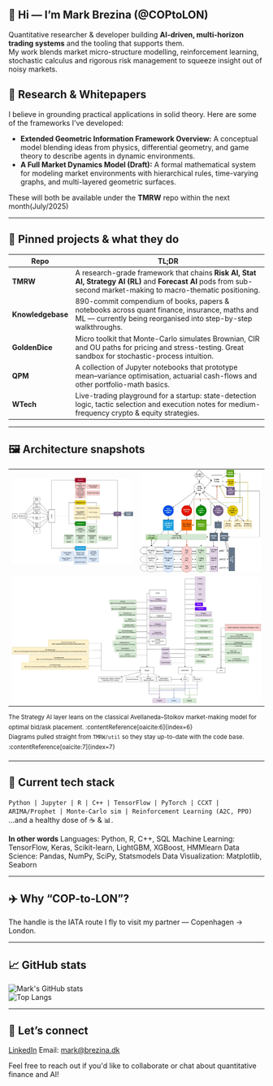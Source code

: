 <!-- Profile README for https://github.com/COPtoLON -->
<!-- When you push this into a repo named exactly `COPtoLON`, GitHub shows it on your profile -->

## 👋  Hi — I’m **Mark Brezina** (@COPtoLON)

Quantitative researcher & developer building **AI-driven, multi-horizon trading systems** and the tooling that supports them.  
My work blends market micro-structure modelling, reinforcement learning, stochastic calculus and rigorous risk management to squeeze insight out of noisy markets. 

## 📄 Research & Whitepapers
I believe in grounding practical applications in solid theory. Here are some of the frameworks I've developed:
- **Extended Geometric Information Framework Overview:** A conceptual model blending ideas from physics, differential geometry, and game theory to describe agents in dynamic environments.
- **A Full Market Dynamics Model (Draft):** A formal mathematical system for modeling market environments with hierarchical rules, time-varying graphs, and multi-layered geometric surfaces.

These will both be available under the **TMRW** repo within the next month(July/2025)

---

## 🚀 Pinned projects & what they do

| Repo | TL;DR |
|------|-------|
| **TMRW** | A research-grade framework that chains **Risk AI, Stat AI, Strategy AI (RL)** and **Forecast AI** pods from sub-second market-making to macro-thematic positioning. |
| **Knowledgebase** | 890-commit compendium of books, papers & notebooks across quant finance, insurance, maths and ML — currently being reorganised into step-by-step walkthroughs.  |
| **GoldenDice** | Micro toolkit that Monte-Carlo simulates Brownian, CIR and OU paths for pricing and stress-testing. Great sandbox for stochastic-process intuition.  |
| **QPM** | A collection of Jupyter notebooks that prototype mean–variance optimisation, actuarial cash-flows and other portfolio-math basics.  |
| **WTech** | Live-trading playground for a startup: state-detection logic, tactic selection and execution notes for medium-frequency crypto & equity strategies.  |

---

## 🖼 Architecture snapshots

<table>
  <tr>
    <td><img src="https://raw.githubusercontent.com/COPtoLON/TMRW/main/util/model.jpg" alt="TMRW core-model diagram" width="480"></td>
    <td><img src="https://raw.githubusercontent.com/COPtoLON/TMRW/main/util/corporate%20structure.jpg" alt="Research & ops org chart" width="480"></td>
  </tr>
  <tr>
    <td colspan="2"><img src="https://raw.githubusercontent.com/COPtoLON/TMRW/main/util/data-structure.jpg" alt="Data-source map"></td>
  </tr>
</table>

<sup>The Strategy AI layer leans on the classical Avellaneda–Stoikov market-making model for optimal bid/ask placement. :contentReference[oaicite:6]{index=6}</sup>  
<sup>Diagrams pulled straight from `TMRW/util` so they stay up-to-date with the code base. :contentReference[oaicite:7]{index=7}</sup>

---

## 🧰 Current tech stack

`Python | Jupyter | R | C++ | TensorFlow | PyTorch | CCXT | ARIMA/Prophet | Monte-Carlo sim | Reinforcement Learning (A2C, PPO)`  
…and a healthy dose of ☕ & 📊.

**In other words**
Languages: Python, R, C++, SQL
Machine Learning: TensorFlow, Keras, Scikit-learn, LightGBM, XGBoost, HMMlearn
Data Science: Pandas, NumPy, SciPy, Statsmodels
Data Visualization: Matplotlib, Seaborn

---

## ✈️ Why “COP-to-LON”?

The handle is the IATA route I fly to visit my partner — Copenhagen  →  London. 

---

## 📈 GitHub stats

![Mark's GitHub stats](https://github-readme-stats.vercel.app/api?username=COPtoLON&show_icons=true&theme=default&hide=contribs,prs)  
![Top Langs](https://github-readme-stats.vercel.app/api/top-langs/?username=COPtoLON&layout=compact)

---


## 🤝 Let’s connect

[LinkedIn](https://www.linkedin.com/in/coptolon) 
Email: mark@brezina.dk

Feel free to reach out if you'd like to collaborate or chat about quantitative finance and AI!

<!-- End of README -->

